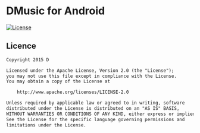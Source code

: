 # DMusic for Android

[![License](https://img.shields.io/badge/license-Apache%202-green.svg)](https://www.apache.org/licenses/LICENSE-2.0)

## Licence

```txt
Copyright 2015 D

Licensed under the Apache License, Version 2.0 (the "License");
you may not use this file except in compliance with the License.
You may obtain a copy of the License at

    http://www.apache.org/licenses/LICENSE-2.0

Unless required by applicable law or agreed to in writing, software
distributed under the License is distributed on an "AS IS" BASIS,
WITHOUT WARRANTIES OR CONDITIONS OF ANY KIND, either express or implied.
See the License for the specific language governing permissions and
limitations under the License.
```
